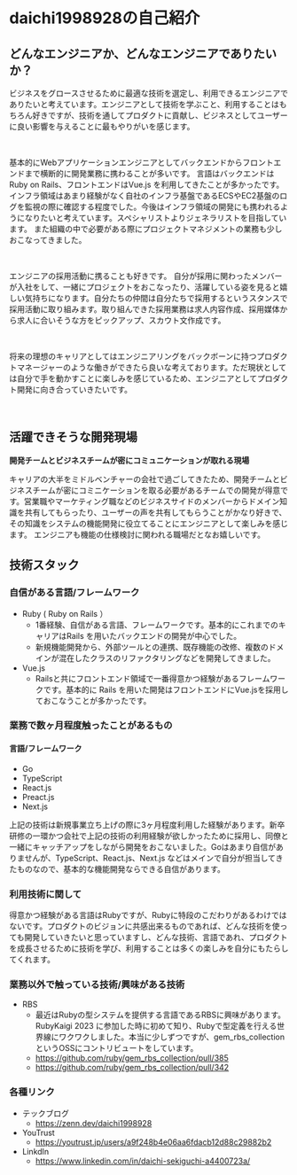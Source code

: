 # daichi1998928の自己紹介

## どんなエンジニアか、どんなエンジニアでありたいか？

ビジネスをグロースさせるために最適な技術を選定し、利用できるエンジニアでありたいと考えています。エンジニアとして技術を学ぶこと、利用することはもちろん好きですが、技術を通してプロダクトに貢献し、ビジネスとしてユーザーに良い影響を与えることに最もやりがいを感じます。

<br>

基本的にWebアプリケーションエンジニアとしてバックエンドからフロントエンドまで横断的に開発業務に携わることが多いです。
言語はバックエンドはRuby on Rails、フロントエンドはVue.js を利用してきたことが多かったです。インフラ領域はあまり経験がなく自社のインフラ基盤であるECSやEC2基盤のログを監視の際に確認する程度でした。今後はインフラ領域の開発にも携われるようになりたいと考えています。スペシャリストよりジェネラリストを目指しています。
また組織の中で必要がある際にプロジェクトマネジメントの業務も少しおこなってきました。

<br>


エンジニアの採用活動に携ることも好きです。
自分が採用に関わったメンバーが入社をして、一緒にプロジェクトをおこなったり、活躍している姿を見ると嬉しい気持ちになります。自分たちの仲間は自分たちで採用するというスタンスで採用活動に取り組みます。取り組んできた採用業務は求人内容作成、採用媒体から求人に合いそうな方をピックアップ、スカウト文作成です。


<br>

将来の理想のキャリアとしてはエンジニアリングをバックボーンに持つプロダクトマネージャーのような働きができたら良いな考えております。ただ現状としては自分で手を動かすことに楽しみを感じているため、エンジニアとしてプロダクト開発に向き合っていきたいです。

<br>

## 活躍できそうな開発現場

**開発チームとビジネスチームが密にコミュニケーションが取れる現場**

キャリアの大半をミドルベンチャーの会社で過ごしてきたため、開発チームとビジネスチームが密にコミニケーションを取る必要があるチームでの開発が得意です。営業職やマーケティング職などのビジネスサイドのメンバーからドメイン知識を共有してもらったり、ユーザーの声を共有してもらうことがかなり好きで、その知識をシステムの機能開発に役立てることにエンジニアとして楽しみを感じます。
エンジニアも機能の仕様検討に関われる職場だとなお嬉しいです。

## 技術スタック

### 自信がある言語/フレームワーク

- Ruby ( Ruby on Rails ）
  -  1番経験、自信がある言語、フレームワークです。基本的にこれまでのキャリアはRails を用いたバックエンドの開発が中心でした。
  - 新規機能開発から、外部ツールとの連携、既存機能の改修、複数のドメインが混在したクラスのリファクタリングなどを開発してきました。
- Vue.js
  - Railsと共にフロントエンド領域で一番得意かつ経験があるフレームワークです。基本的に Rails を用いた開発はフロントエンドにVue.jsを採用しておこなうことが多かったです。

### 業務で数ヶ月程度触ったことがあるもの
#### 言語/フレームワーク
- Go
- TypeScript
- React.js
- Preact.js
- Next.js

上記の技術は新規事業立ち上げの際に3ヶ月程度利用した経験があります。新卒研修の一環かつ会社で上記の技術の利用経験が欲しかったために採用し、同僚と一緒にキャッチアップをしながら開発をおこないました。Goはあまり自信がありませんが、TypeScript、React.js、Next.js などはメインで自分が担当してきたものなので、基本的な機能開発ならできる自信があります。

### 利用技術に関して
得意かつ経験がある言語はRubyですが、Rubyに特段のこだわりがあるわけではないです。プロダクトのビジョンに共感出来るものであれば、どんな技術を使っても開発していきたいと思っていますし、どんな技術、言語であれ、プロダクトを成長させるために技術を学び、利用することは多くの楽しみを自分にもたらしてくれます。

### 業務以外で触っている技術/興味がある技術

- RBS
  - 最近はRubyの型システムを提供する言語であるRBSに興味があります。RubyKaigi 2023 に参加した時に初めて知り、Rubyで型定義を行える世界線にワクワクしました。本当に少しずつですが、gem_rbs_collection というOSSにコントリビュートをしています。
  - https://github.com/ruby/gem_rbs_collection/pull/385
  - https://github.com/ruby/gem_rbs_collection/pull/342

### 各種リンク

- テックブログ
  - https://zenn.dev/daichi1998928
- YouTrust
  - https://youtrust.jp/users/a9f248b4e06aa6fdacb12d88c29882b2
- LinkdIn
  - https://www.linkedin.com/in/daichi-sekiguchi-a4400723a/